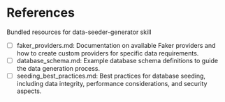 # References

Bundled resources for data-seeder-generator skill

- [ ] faker_providers.md: Documentation on available Faker providers and how to create custom providers for specific data requirements.
- [ ] database_schema.md: Example database schema definitions to guide the data generation process.
- [ ] seeding_best_practices.md: Best practices for database seeding, including data integrity, performance considerations, and security aspects.
